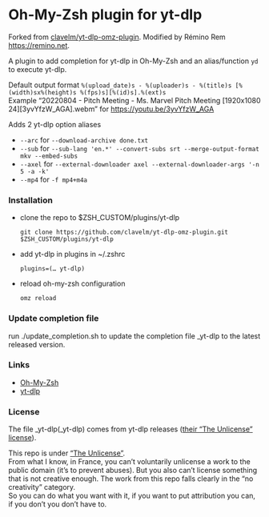 # Oh-My-Zsh plugin for yt-dlp

Forked from
[clavelm/yt-dlp-omz-plugin](https://github.com/clavelm/yt-dlp-omz-plugin).
Modified by Rémino Rem <https://remino.net>.

A plugin to add completion for yt-dlp in Oh-My-Zsh and an alias/function `yd` to
execute yt-dlp.

Default output format
`%(upload_date)s - %(uploader)s - %(title)s [%(width)sx%(height)s %(fps)s][%(id)s].%(ext)s`\
Example
“20220804 - Pitch Meeting - Ms. Marvel Pitch Meeting [1920x1080
24][3yvYfzW_AGA].webm” for https://youtu.be/3yvYfzW_AGA

Adds 2 yt-dlp option aliases

- `--arc` for `--download-archive done.txt`
- `--sub` for
  `--sub-lang 'en.*' --convert-subs srt --merge-output-format mkv --embed-subs`
- `--axel` for
  `--external-downloader axel --external-downloader-args '-n 5 -a -k'`
- `--mp4` for `-f mp4+m4a`

### Installation

- clone the repo to $ZSH_CUSTOM/plugins/yt-dlp

  `git clone https://github.com/clavelm/yt-dlp-omz-plugin.git $ZSH_CUSTOM/plugins/yt-dlp`

- add yt-dlp in plugins in ~/.zshrc

  `plugins=(… yt-dlp)`

- reload oh-my-zsh configuration

  `omz reload`

### Update completion file

run ./update_completion.sh to update the completion file \_yt-dlp to the latest
released version.

### Links

- [Oh-My-Zsh](https://ohmyz.sh/)
- [yt-dlp](https://github.com/yt-dlp/yt-dlp)

### License

The file \_yt-dlp(\_yt-dlp) comes from yt-dlp releases
([their “The Unlicense” license](https://github.com/yt-dlp/yt-dlp/blob/master/LICENSE)).

This repo is under [“The Unlicense”](https://unlicense.org).\
From what I know, in France, you can’t voluntarily unlicense a work to the
public domain (it’s to prevent abuses). But you also can’t license something
that is not creative enough. The work from this repo falls clearly in the “no
creativity” category.\
So you can do what you want with it, if you want to put attribution you can, if
you don’t you don’t have to.
